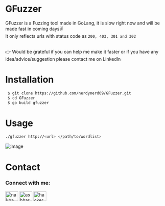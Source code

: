 # GFuzzer

GFuzzer is a Fuzzing tool made in GoLang, it is slow right now and will be made fast in coming days✌<br>
It only reflects urls with status code as ```200, 403, 301 and 302```
<br><br>

👉 Would be grateful if you can help me make it faster or if you have any idea/advice/suggestion please contact me on LinkedIn

# Installation

 ```bash
  $ git clone https://github.com/nerdynerd09/GFuzzer.git
  $ cd GFuzzer
  $ go build gfuzzer
```

# Usage 

```bash
./gfuzzer http://<url> </path/to/wordlist>
```
![image](https://user-images.githubusercontent.com/63356733/176951637-84448a22-0a4e-4152-a3f1-54c16c7a225f.png)

# Contact
<h3 align="left">Connect with me:</h3>
<p align="left">
<a href="https://twitter.com/n4kb4" target="blank"><img align="center" src="https://raw.githubusercontent.com/rahuldkjain/github-profile-readme-generator/master/src/images/icons/Social/twitter.svg" alt="nakba" height="30" width="40" /></a>
<a href="https://linkedin.com/in/ashharali" target="blank"><img align="center" src="https://raw.githubusercontent.com/rahuldkjain/github-profile-readme-generator/master/src/images/icons/Social/linked-in-alt.svg" alt="ashhar" height="30" width="40" /></a>
<a href="https://instagram.com/hackersarena0" target="blank"><img align="center" src="https://raw.githubusercontent.com/rahuldkjain/github-profile-readme-generator/master/src/images/icons/Social/instagram.svg" alt="hackersarena" height="30" width="40" /></a>
</p>

